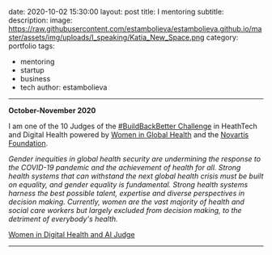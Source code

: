 date: 2020-10-02 15:30:00
layout: post
title: I mentoring
subtitle:
description: 
image: https://raw.githubusercontent.com/estambolieva/estambolieva.github.io/master/assets/img/uploads/I_speaking/Katia_New_Space.png
category: portfolio
tags:
  - mentoring
  - startup
  - business
  - tech
author: estambolieva
---

**October-November 2020**

I am one of the 10 Judges of the [#BuildBackBetter Challenge](https://www.womeningh.org/buildbackbetter-challenge) in HeathTech and Digital Health powered by [Women in Global Health](https://www.womeningh.org) and the [Novartis Foundation](https://www.novartisfoundation.org/).

*Gender inequities in global health security are undermining the response to the COVID-19 pandemic and the achievement of health for all. Strong health systems that can withstand the next global health crisis must be built on equality, and gender equality is fundamental. Strong health systems harness the best possible talent, expertise and diverse perspectives in decision making. Currently, women are the vast majority of health and social care workers but largely excluded from decision making, to the detriment of everybody's health.*

[Women in Digital Health and AI Judge](https://raw.githubusercontent.com/estambolieva/estambolieva.github.io/master/assets/img/uploads/Women_Digital_Heatlh_Judge.jpeg)

---

